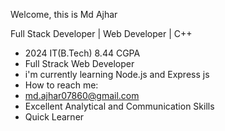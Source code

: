 Welcome, this is Md Ajhar


Full Stack Developer | Web Developer | C++

- 2024 IT(B.Tech) 8.44 CGPA
- Full Strack Web Developer
- i'm currently learning Node.js and Express js
- How to reach me:
-  md.ajhar07860@gmail.com
-  Excellent Analytical and Communication Skills
-  Quick Learner
